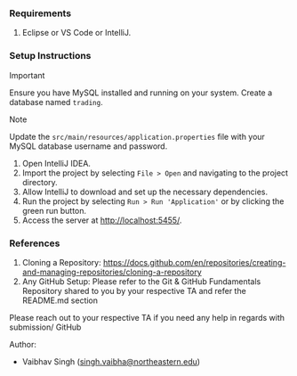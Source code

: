 
### Requirements
1. Eclipse or VS Code or IntelliJ.


### Setup Instructions

> [!IMPORTANT]
> Ensure you have MySQL installed and running on your system. Create a database named `trading`.

> [!NOTE]
> Update the `src/main/resources/application.properties` file with your MySQL database username and password.

1. Open IntelliJ IDEA.
2. Import the project by selecting `File > Open` and navigating to the project directory.
3. Allow IntelliJ to download and set up the necessary dependencies.
4. Run the project by selecting `Run > Run 'Application'` or by clicking the green run button.
5. Access the server at [http://localhost:5455/](http://localhost:5455/).


### References
1. Cloning a Repository: <https://docs.github.com/en/repositories/creating-and-managing-repositories/cloning-a-repository>
2. Any GitHub Setup: Please refer to the Git & GitHub Fundamentals Repository shared to you by your respective TA and refer the README.md section

Please reach out to your respective TA if you need any help in regards with submission/ GitHub

Author:
- Vaibhav Singh (singh.vaibha@northeastern.edu)
